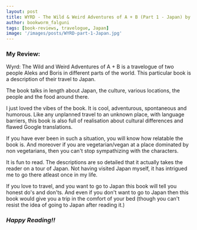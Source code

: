 ```yaml
---
layout: post
title: WYRD - The Wild & Weird Adventures of A + B (Part 1 - Japan) by Shasha Borya
author: bookworm_falguni
tags: [book-reviews, travelogue, Japan]
image: '/images/posts/WYRD-part-1-Japan.jpg'
---
```

### **My Review:**
Wyrd: The Wild and Weird Adventures of A + B is a travelogue of two people Aleks and Boris in different parts of the world.
This particular book is a description of their travel to Japan.

The book talks in length about Japan, the culture, various locations, the people and the food around there.

I just loved the vibes of the book. It is cool, adventurous, spontaneous and humorous. Like any unplanned travel to an unknown place, with language barriers, this book is also full of realisation about cultural differences and flawed Google translations.

If you have ever been in such a situation, you will know how relatable the book is. And moreover if you are vegetarian/vegan at a place dominated by non vegetarians, then you can't stop sympathizing with the characters.

It is fun to read. The descriptions are so detailed that it actually takes the reader on a tour of Japan. Not having visited Japan myself, it has intrigued me to go there atleast once in my life.

If you love to travel, and you want to go to Japan this book will tell you honest do's and don'ts. And even if you don't want to go to Japan then this book would give you a trip in the comfort of your bed (though you can't resist the idea of going to Japan after reading it.)
### ***Happy Reading!!***
